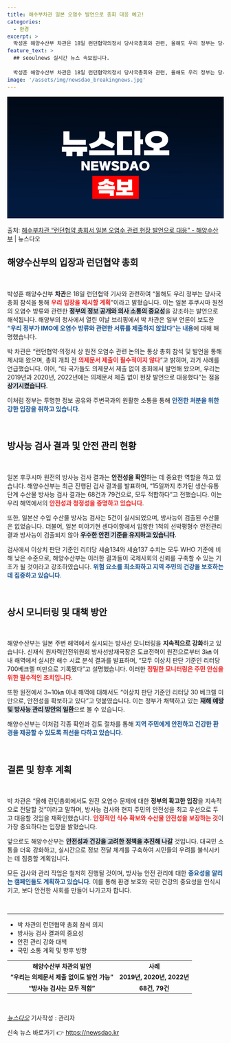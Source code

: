 ```yaml
---
title: 해수부차관 일본 오염수 발언으로 총회 대응 예고!
categories:
  - 환경
excerpt: >
  박성훈 해양수산부 차관은 18일 런던협약의정서 당사국총회와 관련, 올해도 우리 정부는 당사국총회 참석을 통해…
feature_text: >
  ## seoulnews 실시간 뉴스 속보입니다.

  박성훈 해양수산부 차관은 18일 런던협약의정서 당사국총회와 관련, 올해도 우리 정부는 당사국총회 참석을 통해…
image: '/assets/img/newsdao_breakingnews.jpg'
---
```


![뉴스다오 속보](/assets/img/newsdao_breakingnews.jpg)

<p>출처: <a href="https://newsdao.kr/1964" rel="dofollow">해수부차관 “런던협약 총회서 일본 오염수 관련 현장 발언으로 대응” - 해양수산부</a> | 뉴스다오</p>

<h2 data-ke-size="size26">해양수산부의 입장과 런던협약 총회</h2>

<p data-ke-size="size16">&nbsp;</p>  
박성훈 해양수산부 <b>차관</b>은 18일 런던협약 기사와 관련하여 “올해도 우리 정부는 당사국총회 참석을 통해 <b><span style="color: #ee2323;">우리 입장을 제시할 계획</span></b>”이라고 밝혔습니다. 이는 일본 후쿠시마 원전의 오염수 방류와 관련한 <b><span style="background-color: #21538527;">정부의 정보 공개와 의사 소통의 중요성</span></b>을 강조하는 발언으로 해석됩니다. 해양부의 청사에서 열린 이날 브리핑에서 박 차관은 일부 언론이 보도한 <b><span style="color: #1a5490;">“우리 정부가 IMO에 오염수 방류와 관련한 서류를 제출하지 않았다”는 내용</span></b>에 대해 해명했습니다.

박 차관은 “런던협약·의정서 상 원전 오염수 관련 논의는 통상 총회 참석 및 발언을 통해 제시돼 왔으며, 총회 개최 전 <b><span style="color: #ee2323;">의제문서 제출이 필수적이지 않다</span></b>”고 밝히며, 과거 사례를 언급했습니다. 이어, “타 국가들도 의제문서 제출 없이 총회에서 발언해 왔으며, 우리는 2019년과 2020년, 2022년에는 의제문서 제출 없이 현장 발언으로 대응했다”는 점을 <b><span style="background-color: #21538527;">상기시켰습니다</span></b>. 

이처럼 정부는 투명한 정보 공유와 주변국과의 원활한 소통을 통해 <b><span style="color: #1a5490;">안전한 처분을 위한 강한 입장을 취하고 있습니다</span></b>.

<p data-ke-size="size16">&nbsp;</p>

<h2 data-ke-size="size26">방사능 검사 결과 및 안전 관리 현황</h2>

<p data-ke-size="size16">&nbsp;</p>  
일본 후쿠시마 원전의 방사능 검사 결과는 <b>안전성을 확인</b>하는 데 중요한 역할을 하고 있습니다. 해양수산부는 최근 진행된 검사 결과를 발표하며, “15일까지 추가된 생산·유통단계 수산물 방사능 검사 결과는 68건과 79건으로, 모두 적합하다”고 전했습니다. 이는 우리 해역에서의 <b><span style="color: #ee2323;">안전성과 청정성을 증명하고 있습니다</span></b>.

또한, 일본산 수입 수산물 방사능 검사는 5건이 실시되었으며, 방사능이 검출된 수산물은 없었습니다. 더불어, 일본 미야기현 센다이항에서 입항한 1척의 선박평형수 안전관리 결과 방사능이 검출되지 않아 <b><span style="background-color: #21538527;">우수한 안전 기준을 유지하고 있습니다</span></b>.

검사에서 이상치 판단 기준인 리터당 세슘134와 세슘137 수치는 모두 WHO 기준에 비해 낮은 수준으로, 해양수산부는 이러한 결과들이 국제사회의 신뢰를 구축할 수 있는 기초가 될 것이라고 강조하였습니다. <b><span style="color: #1a5490;">위험 요소를 최소화하고 지역 주민의 건강을 보호하는 데 집중하고 있습니다</span></b>.

<p data-ke-size="size16">&nbsp;</p>

<h2 data-ke-size="size26">상시 모니터링 및 대책 방안</h2>

<p data-ke-size="size16">&nbsp;</p>  
해양수산부는 일본 주변 해역에서 실시되는 방사선 모니터링을 <b>지속적으로 강화</b>하고 있습니다. 신재식 원자력안전위원회 방사선방재국장은 도쿄전력이 원전으로부터 3㎞ 이내 해역에서 실시한 해수 시료 분석 결과를 발표하며, “모두 이상치 판단 기준인 리터당 700베크렐 미만으로 기록됐다”고 설명했습니다. 이러한 <b><span style="color: #ee2323;">정밀한 모니터링은 주민 안심을 위한 필수적인 조치입니다</span></b>.

또한 원전에서 3~10㎞ 이내 해역에 대해서도 “이상치 판단 기준인 리터당 30 베크렐 미만으로, 안전성을 확보하고 있다”고 덧붙였습니다. 이는 정부가 채택하고 있는 <b><span style="background-color: #21538527;">재해 예방 및 방사능 관리 방안의 일환</span></b>으로 볼 수 있습니다.

해양수산부는 이처럼 각종 확인과 검토 절차를 통해 <b><span style="color: #1a5490;">지역 주민에게 안전하고 건강한 환경을 제공할 수 있도록 최선을 다하고 있습니다</span></b>. 

<p data-ke-size="size16">&nbsp;</p>

<h2 data-ke-size="size26">결론 및 향후 계획</h2>

<p data-ke-size="size16">&nbsp;</p>  
박 차관은 “올해 런던총회에서도 원전 오염수 문제에 대한 <b>정부의 확고한 입장</b>을 지속적으로 전달할 것”이라고 말하며, 방사능 검사와 현지 주민의 안전성을 최고 우선으로 두고 대응할 것임을 재확인했습니다. <b><span style="color: #ee2323;">안정적인 식수 확보와 수산물 안전성을 보장하는 것</span></b>이 가장 중요하다는 입장을 밝혔습니다.

앞으로도 해양수산부는 <b><span style="background-color: #21538527;">안전성과 건강을 고려한 정책을 추진해 나갈</span></b> 것입니다. 대국민 소통을 더욱 강화하고, 실시간으로 정보 전달 체계를 구축하여 시민들의 우려를 불식시키는 데 집중할 계획입니다. 

모든 검사와 관리 작업은 철저히 진행될 것이며, 방사능 안전 관리에 대한 <b><span style="color: #1a5490;">중요성을 알리는 캠페인들도 계획하고 있습니다</span></b>. 이를 통해 환경 보호와 국민 건강의 중요성을 인식시키고, 보다 안전한 사회를 만들어 나가고자 합니다. 

<p data-ke-size="size16">&nbsp;</p>

<hr>  
<ul>
    <li>박 차관의 런던협약 총회 참석 의지</li>
    <li>방사능 검사 결과의 중요성</li>
    <li>안전 관리 강화 대책</li>
    <li>국민 소통 계획 및 향후 방향</li>
</ul>

<table>
    <tr>
        <td style="text-align: center; height: 17px;"><b>해양수산부 차관의 발언</b></td>
        <td style="text-align: center; height: 17px;"><b>사례</b></td>
    </tr>
    <tr>
        <td style="text-align: center; height: 17px;"><b>“우리는 의제문서 제출 없이도 발언 가능”</b></td>
        <td style="text-align: center; height: 17px;"><b>2019년, 2020년, 2022년</b></td>
    </tr>
    <tr>
        <td style="text-align: center; height: 17px;"><b>“방사능 검사는 모두 적합”</b></td>
        <td style="text-align: center; height: 17px;"><b>68건, 79건</b></td>
    </tr>
</table>

<p data-ke-size="size16">&nbsp;</p>  
<cite><a href="https://newsdao.kr/1964" target="_blank">뉴스다오</a></cite>  
<quote>기사작성 : 관리자</quote>   

신속 뉴스 바로가기 👉 <a href="https://newsdao.kr" rel="dofollow">https://newsdao.kr</a>



